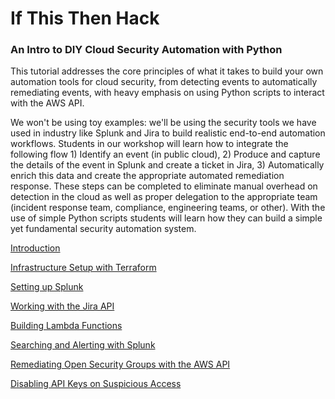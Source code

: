 # If This Then Hack
### An Intro to DIY Cloud Security Automation with Python
This tutorial addresses the core principles of what it takes to build your own automation tools for cloud security, from detecting events to automatically remediating events, with heavy emphasis on using Python scripts to interact with the AWS API.

We won't be using toy examples: we'll be using the security tools we have used in industry like Splunk and Jira to build realistic end-to-end automation workflows. Students in our workshop will learn how to integrate the following flow 1) Identify an event (in public cloud), 2) Produce and capture the details of the event in Splunk and create a ticket in Jira, 3) Automatically enrich this data and create the appropriate automated remediation response. These steps can be completed to eliminate manual overhead on detection in the cloud as well as proper delegation to the appropriate team (incident response team, compliance, engineering teams, or other). With the use of simple Python scripts students will learn how they can build a simple yet fundamental security automation system. 

[Introduction](tutorial/01-Introduction.md)

[Infrastructure Setup with Terraform](tutorial/02-Infrastructure_Setup.md)

[Setting up Splunk](tutorial/03-Splunk_Setup.md)

[Working with the Jira API](tutorial/04-Working_with_Jira_SDK.ipynb)

[Building Lambda Functions](tutorial/05-AWS_Lambda.md)

[Searching and Alerting with Splunk](tutorial/06-Splunk_Searching_and_Alerting.md)

[Remediating Open Security Groups with the AWS API](tutorial/07-Remediating_Open_Security_Groups_AWS_API.ipynb)

[Disabling API Keys on Suspicious Access](tutorial/08-Disable_Key_on_Suspicious_Access.md)
